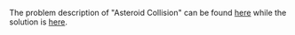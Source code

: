 The problem description of "Asteroid Collision" can be found [here](https://leetcode.com/problems/asteroid-collision/) while the solution is [here](https://github.com/aurimas13/Solutions-To-Problems/blob/main/LeetCode/Java%20Solutions/Asteroid%20Collision/asteroid.java).
